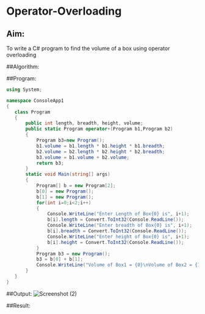 # Operator-Overloading

## Aim:
 To write a C# program to find the volume of a box using operator overloading
 
 ##Algorithm:
 
 
 
 ##Program:
 ```c#
 using System;

namespace ConsoleApp1
{
    class Program
    {
        public int length, breadth, height, volume;
        public static Program operator+(Program b1,Program b2)
        {
            Program b3=new Program();
            b1.volume = b1.length * b1.height * b1.breadth;
            b2.volume = b2.length * b2.height * b2.breadth;
            b3.volume = b1.volume + b2.volume;
            return b3;
        }
        static void Main(string[] args)
        {
            Program[] b = new Program[2];
            b[0] = new Program();
            b[1] = new Program();
            for(int i=0;i<2;i++)
            {
                Console.WriteLine("Enter Length of Box{0} is", i+1);
                b[i].length = Convert.ToInt32(Console.ReadLine());
                Console.WriteLine("Enter breadth of Box{0} is", i+1);
                b[i].breadth = Convert.ToInt32(Console.ReadLine());
                Console.WriteLine("Enter height of Box{0} is", i+1);
                b[i].height = Convert.ToInt32(Console.ReadLine());
            }
            Program b3 = new Program();
            b3 = b[0] + b[1];
            Console.WriteLine("Volume of Box1 = {0}\nVolume of Box2 = {1}\nVolume of Box3 = {2}",b[0].volume,b[1].volume,b3.volume);
        }
    }
}

 ```
 
 ##Output:
 ![Screenshot (2)](https://user-images.githubusercontent.com/75234807/170472241-57378bee-89c3-4dd8-b17e-8ed9466bf4e3.png)

 
 ##Result:
